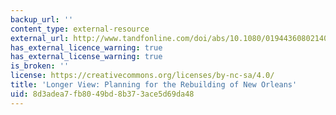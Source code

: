 ```yaml
---
backup_url: ''
content_type: external-resource
external_url: http://www.tandfonline.com/doi/abs/10.1080/01944360802140835
has_external_licence_warning: true
has_external_license_warning: true
is_broken: ''
license: https://creativecommons.org/licenses/by-nc-sa/4.0/
title: 'Longer View: Planning for the Rebuilding of New Orleans'
uid: 8d3adea7-fb80-49bd-8b37-3ace5d69da48
---
```


